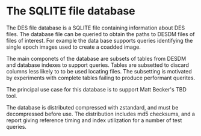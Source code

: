 # The SQLITE file database

The DES file database is a SQLITE file containing information about DES files. The database file can be queried to obtain the paths to DESDM files of files of interest. For example the data base supports queries identifying the single epoch images used to create a coadded image.

The main componets of the database are subsets of tables from DESDM and
database indexes to support queries. Tables are subsetted to discard columns less likely to to be used locating files.  The subsetting is motivated by experiments with complete tables failing to produce performant querites.

The principal use case for this database is to support Matt Becker's TBD tool.  

The database is distributed compressed with zstandard, and must be decompressed before use.  The distribution includes md5 checksums, and a report giving reference timing and index utilization for a number of test queries.
